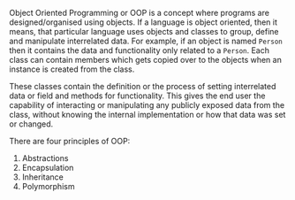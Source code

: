 Object Oriented Programming or OOP is a concept where programs are designed/organised using objects. If a language is object oriented, then it means, that particular language uses objects and classes to group, define and manipulate interrelated data. For example, if an object is named `Person` then it contains the data and functionality only related to a `Person`. Each class can contain members which gets copied over to the objects when an instance is created from the class.

These classes contain the definition or the process of setting interrelated data or field and methods for functionality. This gives the end user the capability of interacting or manipulating any publicly exposed data from the class, without knowing the internal implementation or how that data was set or changed.

There are four principles of OOP:

1. Abstractions
2. Encapsulation
3. Inheritance
4. Polymorphism